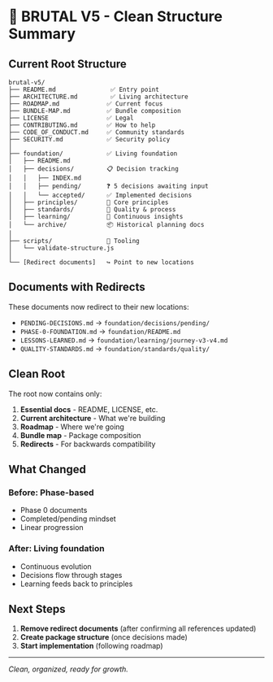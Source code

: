 # 📂 BRUTAL V5 - Clean Structure Summary

## Current Root Structure

```
brutal-v5/
├── README.md               ✅ Entry point
├── ARCHITECTURE.md         ✅ Living architecture
├── ROADMAP.md             ✅ Current focus
├── BUNDLE-MAP.md          ✅ Bundle composition
├── LICENSE                ✅ Legal
├── CONTRIBUTING.md        ✅ How to help
├── CODE_OF_CONDUCT.md     ✅ Community standards
├── SECURITY.md            ✅ Security policy
│
├── foundation/            ✅ Living foundation
│   ├── README.md
│   ├── decisions/         📋 Decision tracking
│   │   ├── INDEX.md
│   │   ├── pending/       ❓ 5 decisions awaiting input
│   │   └── accepted/      ✅ Implemented decisions
│   ├── principles/        🎯 Core principles
│   ├── standards/         📏 Quality & process
│   ├── learning/          🧠 Continuous insights
│   └── archive/           📦 Historical planning docs
│
├── scripts/               🔧 Tooling
│   └── validate-structure.js
│
└── [Redirect documents]   ↪️ Point to new locations
```

## Documents with Redirects

These documents now redirect to their new locations:
- `PENDING-DECISIONS.md` → `foundation/decisions/pending/`
- `PHASE-0-FOUNDATION.md` → `foundation/README.md`
- `LESSONS-LEARNED.md` → `foundation/learning/journey-v3-v4.md`
- `QUALITY-STANDARDS.md` → `foundation/standards/quality/`

## Clean Root

The root now contains only:
1. **Essential docs** - README, LICENSE, etc.
2. **Current architecture** - What we're building
3. **Roadmap** - Where we're going
4. **Bundle map** - Package composition
5. **Redirects** - For backwards compatibility

## What Changed

### Before: Phase-based
- Phase 0 documents
- Completed/pending mindset
- Linear progression

### After: Living foundation
- Continuous evolution
- Decisions flow through stages
- Learning feeds back to principles

## Next Steps

1. **Remove redirect documents** (after confirming all references updated)
2. **Create package structure** (once decisions made)
3. **Start implementation** (following roadmap)

---

*Clean, organized, ready for growth.*